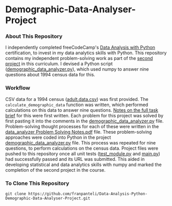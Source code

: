 # Demographic-Data-Analyser-Project
### About This Repository
I independently completed freeCodeCamp's [Data Analysis with Python](https://www.freecodecamp.org/learn/data-analysis-with-python#data-analysis-with-python-course) certification, to invest in my data analytics skills with Python. This repository contains my independent problem-solving work as part of the [second project](https://www.freecodecamp.org/learn/data-analysis-with-python/data-analysis-with-python-projects/demographic-data-analyzer) in this curriculum. I devised a Python script ([demographic_data_analyzer.py](https://github.com/franpanteli/Data-Analysis-Python-Demographic-Data-Analyser-Project/blob/main/demographic_data_analyzer.py)), which used numpy to answer nine questions about 1994 census data for this. 

### Workflow
CSV data for a 1994 census ([adult.data.csv](https://github.com/franpanteli/Data-Analysis-Python-Demographic-Data-Analyser-Project/tree/main/data)) was first provided. The `calculate_demographic_data` function was written, which performed calculations on this data to answer nine questions. [Notes on the full task brief](https://github.com/franpanteli/Data-Analysis-Python-Demographic-Data-Analyser-Project/blob/main/1%20project-task-notes.txt) for this were first written. Each problem for this project was solved by first pasting it into the comments in the [demographic_data_analyzer.py](https://github.com/franpanteli/Data-Analysis-Python-Demographic-Data-Analyser-Project/blob/main/demographic_data_analyzer.py) file. Problem-solving thought processes for each of these were written in the [data_analyzer Problem Solving Notes.pdf](https://github.com/franpanteli/Data-Analysis-Python-Demographic-Data-Analyser-Project/blob/main/data_analyzer%20Problem%20Solving%20Notes.pdf) file. These problem-solving approaches were coded into Python in the project [demographic_data_analyzer.py](https://github.com/franpanteli/Data-Analysis-Python-Demographic-Data-Analyser-Project/blob/main/demographic_data_analyzer.py) file. This process was repeated for nine questions, to perform calculations on the census data. Project files were pushed to this repository once all unit tests ([test_module.py](https://github.com/franpanteli/Data-Analysis-Python-Demographic-Data-Analyser-Project/blob/main/test_module.py) and [main.py](https://github.com/franpanteli/Data-Analysis-Python-Demographic-Data-Analyser-Project/blob/main/main.py)) had successfully passed and its URL was submitted. This aided in developing statistical and data analytics skills with numpy and marked the completion of the second project in the course. 

### To Clone This Repository
```
git clone https://github.com/franpanteli/Data-Analysis-Python-Demographic-Data-Analyser-Project.git
```
